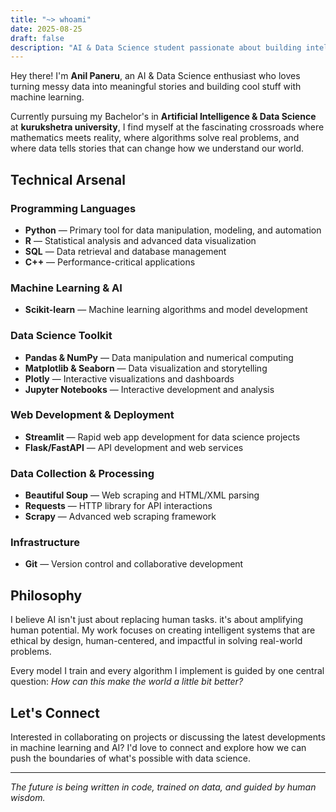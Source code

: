 ```yaml
---
title: "~> whoami"
date: 2025-08-25
draft: false
description: "AI & Data Science student passionate about building intelligent systems that solve real-world problems"
---
```

Hey there! I'm **Anil Paneru**, an AI & Data Science enthusiast who loves turning messy data into meaningful stories and building cool stuff with machine learning.

Currently pursuing my Bachelor's in **Artificial Intelligence & Data Science** at **kurukshetra university**, I find myself at the fascinating crossroads where mathematics meets reality, where algorithms solve real problems, and where data tells stories that can change how we understand our world.

## Technical Arsenal

### Programming Languages
- **Python** — Primary tool for data manipulation, modeling, and automation
- **R** — Statistical analysis and advanced data visualization
- **SQL** — Data retrieval and database management
- **C++** — Performance-critical applications

### Machine Learning & AI
- **Scikit-learn** — Machine learning algorithms and model development

### Data Science Toolkit
- **Pandas & NumPy** — Data manipulation and numerical computing
- **Matplotlib & Seaborn** — Data visualization and storytelling
- **Plotly** — Interactive visualizations and dashboards
- **Jupyter Notebooks** — Interactive development and analysis

### Web Development & Deployment
- **Streamlit** — Rapid web app development for data science projects
- **Flask/FastAPI** — API development and web services

### Data Collection & Processing
- **Beautiful Soup** — Web scraping and HTML/XML parsing
- **Requests** — HTTP library for API interactions
- **Scrapy** — Advanced web scraping framework

### Infrastructure
- **Git** — Version control and collaborative development

## Philosophy

I believe AI isn't just about replacing human tasks. it's about amplifying human potential. My work focuses on creating intelligent systems that are ethical by design, human-centered, and impactful in solving real-world problems.

Every model I train and every algorithm I implement is guided by one central question: *How can this make the world a little bit better?*

## Let's Connect

Interested in collaborating on projects or discussing the latest developments in machine learning and AI? I'd love to connect and explore how we can push the boundaries of what's possible with data science.

---

*The future is being written in code, trained on data, and guided by human wisdom.*